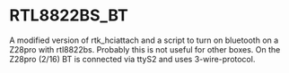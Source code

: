# RTL8822BS_BT

A modified version of rtk_hciattach and a script to turn on bluetooth on a Z28pro with rtl8822bs. Probably this is not useful for other boxes.
On the Z28pro (2/16) BT is connected via ttyS2 and uses 3-wire-protocol.
